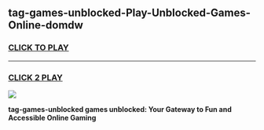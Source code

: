 
## tag-games-unblocked-Play-Unblocked-Games-Online-domdw
<h3>
<a href="https://premium76.site?title=tag-games-unblocked&ref=25A">CLICK TO PLAY</a></h3>
<hr>

<h3>
<a href="https://premium76.site?title=tag-games-unblocked&ref=25A">CLICK 2 PLAY</a>
  
</h3>

<a href="https://premium76.site?title=tag-games-unblocked&ref=25A"><img src="https://clearcache.store/games.png"></a>


**tag-games-unblocked games unblocked: Your Gateway to Fun and Accessible Online Gaming**
